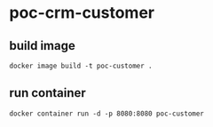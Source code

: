 # poc-crm-customer

## build image
`docker image build -t poc-customer .`


## run container
`docker container run -d -p 8080:8080 poc-customer`